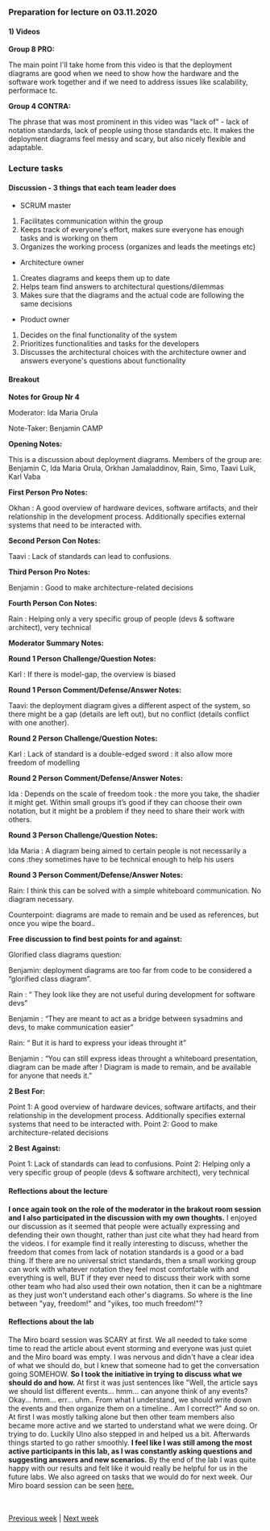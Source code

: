 ### Preparation for lecture on 03.11.2020

#### 1) Videos

**Group 8 PRO:**

The main point I'll take home from this video is that the deployment diagrams are good when we need to show how the hardware and the software work together and if we need to address issues like scalability, performace tc.

**Group 4 CONTRA:**

The phrase that was most prominent in this video was "lack of" - lack of notation standards, lack of people using those standards etc. It makes the deployment diagrams feel messy and scary, but also nicely flexible and adaptable.

### Lecture tasks

#### Discussion - 3 things that each team leader does

* SCRUM master
1. Facilitates communication within the group
2. Keeps track of everyone's effort, makes sure everyone has enough tasks and is working on them
3. Organizes the working process (organizes and leads the meetings etc)

* Architecture owner
1. Creates diagrams and keeps them up to date
2. Helps team find answers to architectural questions/dilemmas
3. Makes sure that the diagrams and the actual code are following the same decisions

* Product owner
1. Decides on the final functionality of the system
2. Prioritizes functionalities and tasks for the developers
3. Discusses the architectural choices with the architecture owner and answers everyone's questions about functionality

#### Breakout

**Notes for Group Nr 4**

Moderator: Ida Maria Orula

Note-Taker: Benjamin CAMP

**Opening Notes:**

This is a discussion about deployment diagrams. Members of the group are: Benjamin C, Ida Maria Orula, Orkhan Jamaladdinov, Rain, Simo, Taavi Luik, Karl Vaba

**First Person Pro Notes:**

Okhan : A good overview of hardware devices, software artifacts, and their relationship in the development process. Additionally specifies external systems that need to be interacted with.

**Second Person Con Notes:**

Taavi : Lack of standards can lead to confusions.

**Third Person Pro Notes:**

Benjamin : Good to make architecture-related decisions

**Fourth Person Con Notes:**

Rain : Helping only a very specific group of people (devs & software architect), very technical

**Moderator Summary Notes:**

**Round 1 Person Challenge/Question Notes:**

Karl : If there is model-gap, the overview is biased

**Round 1 Person Comment/Defense/Answer Notes:**

Taavi: the deployment diagram gives a different aspect of the system, so there might be a gap (details are left out), but no conflict (details conflict with one another).

**Round 2 Person Challenge/Question Notes:**

Karl : Lack of standard is a double-edged sword : it also allow more freedom of modelling

**Round 2 Person Comment/Defense/Answer Notes:**

Ida : Depends on the scale of freedom took : the more you take, the shadier it might get. Within small groups it’s good if they can choose their own notation, but it might be a problem if they need to share their work with others.

**Round 3 Person Challenge/Question Notes:**

Ida Maria : A diagram being aimed to certain people is not necessarily a cons :they sometimes have to be technical enough to help his users

**Round 3 Person Comment/Defense/Answer Notes:**

Rain: I think this can be solved with a simple whiteboard communication. No diagram necessary.

Counterpoint: diagrams are made to remain and be used as references, but once you wipe the board..

**Free discussion to find best points for and against:**

Glorified class diagrams question:

Benjamin: deployment diagrams are too far from code to be considered a “glorified class diagram”.

Rain : “ They look like they are not useful during development for software devs”

Benjamin : “They are meant to act as a bridge between sysadmins and devs, to make communication easier”

Rain: “ But it is hard to express your ideas throught it”

Benjamin : “You can still express ideas throught a whiteboard presentation, diagram can be made after ! Diagram is made to remain, and be available for anyone that needs it.”

**2 Best For:**

Point 1: A good overview of hardware devices, software artifacts, and their relationship in the development process. Additionally specifies external systems that need to be interacted with.
Point 2: Good to make architecture-related decisions

**2 Best Against:**

Point 1: Lack of standards can lead to confusions.
Point 2: Helping only a very specific group of people (devs & software architect), very technical

#### Reflections about the lecture

**I once again took on the role of the moderator in the brakout room session and I also participated in the discussion with my own thoughts.** I enjoyed our discussion as it seemed that people were actually expressing and defending their own thought, rather than just cite what they had heard from the videos. I for example find it really interesting to discuss, whether the freedom that comes from lack of notation standards is a good or a bad thing. If there are no universal strict standards, then a small working group can work with whatever notation they feel most comfortable with and everything is well, BUT if they ever need to discuss their work with some other team who had also used their own notation, then it can be a nightmare as they just won't understand each other's diagrams. So where is the line between "yay, freedom!" and "yikes, too much freedom!"?

#### Reflections about the lab

The Miro board session was SCARY at first. We all needed to take some time to read the article about event storming and everyone was just quiet and the Miro board was empty. I was nervous and didn't have a clear idea of what we should do, but I knew that someone had to get the conversation going SOMEHOW. **So I took the initiative in trying to discuss what we should do and how.** At first it was just sentences like "Well, the article says we should list different events... hmm... can anyone think of any events? Okay... hmm... err... uhm.. From what I understand, we should write down the events and then organize them on a timeline.. Am I correct?" And so on. At first I was mostly talking alone but then other team members also became more active and we started to understand what we were doing. Or trying to do. Luckily Ulno also stepped in and helped us a bit. Afterwards things started to go rather smoothly. **I feel like I was still among the most active participants in this lab, as I was constantly asking questions and suggesting answers and new scenarios.** By the end of the lab I was quite happy with our results and felt like it would really be helpful for us in the future labs. We also agreed on tasks that we would do for next week. Our Miro board session can be seen [here.](https://miro.com/app/board/o9J_kgKpaq8=/) 

<br><br>
[Previous week](/Ida_Maria_Orula/week_8.md) | [Next week](/Ida_Maria_Orula/week_10.md)
